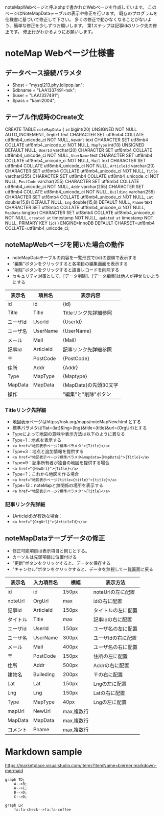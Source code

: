 ﻿
noteMapWebページと呼ぶphpで書かれたWebページを作成しています。
このページはNoteMapDataテーブルの表示や修正を行います。
既存のプログラムを仕様書に基づいて修正して下さい。
多くの修正で動かなくなることがないよう、簡単な修正を少しずつお願いします。
第1ステップは記事Idのリンク先の修正です。
修正行がわかるようにお願いします。

# noteMap Webページ仕様書

## データベース接続パラメタ
* $host = "mysql213.phy.lolipop.lan";
* $dbname = "LAA1337491-nsk";
* $user = "LAA1337491";
* $pass = "kami2004";

## テーブル作成時のCreate文
CREATE TABLE `noteMapData` (
  `id` bigint(20) UNSIGNED NOT NULL AUTO_INCREMENT,
  `OrgUrl` text CHARACTER SET utf8mb4 COLLATE utf8mb4_unicode_ci NOT NULL,
  `NewUrl` text CHARACTER SET utf8mb4 COLLATE utf8mb4_unicode_ci NOT NULL,
  `MapType` int(10) UNSIGNED DEFAULT NULL,
  `UserId` varchar(20) CHARACTER SET utf8mb4 COLLATE utf8mb4_unicode_ci NOT NULL,
  `UserName` text CHARACTER SET utf8mb4 COLLATE utf8mb4_unicode_ci NOT NULL,
  `Mail` text CHARACTER SET utf8mb4 COLLATE utf8mb4_unicode_ci NOT NULL,
  `ArticleId` varchar(20) CHARACTER SET utf8mb4 COLLATE utf8mb4_unicode_ci NOT NULL,
  `Title` varchar(255) CHARACTER SET utf8mb4 COLLATE utf8mb4_unicode_ci NOT NULL,
  `PostCode` varchar(255) CHARACTER SET utf8mb4 COLLATE utf8mb4_unicode_ci NOT NULL,
  `Addr` varchar(255) CHARACTER SET utf8mb4 COLLATE utf8mb4_unicode_ci NOT NULL,
  `Building` varchar(255) CHARACTER SET utf8mb4 COLLATE utf8mb4_unicode_ci NOT NULL,
  `Lat` double(15,8) DEFAULT NULL,
  `Lng` double(15,8) DEFAULT NULL,
  `Pname` text CHARACTER SET utf8mb4 COLLATE utf8mb4_unicode_ci NOT NULL,
  `MapData` longtext CHARACTER SET utf8mb4 COLLATE utf8mb4_unicode_ci NOT NULL,
  `created_at` timestamp NOT NULL,
  `updated_at` timestamp NOT NULL,
  PRIMARY KEY (`id`)
) ENGINE=InnoDB DEFAULT CHARSET=utf8mb4 COLLATE=utf8mb4_unicode_ci;

## noteMapWebページを開いた場合の動作
* noteMapDataテーブルの内容を一覧形式で{id}の逆順で表示する
* "編集"ボタンをクリックすると各項目の編集画面を表示する
* "削除"ボタンをクリックすると該当レコードを削除する
* セキュリティ対策として、[データ削除]、[データ編集]は他人が押せないようにする

| 表示名  |項目名  |		表示内容         |
|--------|--------|--------------------|
|id 		 |id		  |{id}                |
|Title   |Title   |Titleリンク先詳細参照 |
|ユーザId |UserId  |{UserId}           |
|ユーザ名 |UserName |{UserName}        |
|メール	  |Mail	   |{Mail}              |
|記事Id	 |ArticleId|記事リンク先詳細参照  |
|〒		   |PostCode |{PostCode}          |
|住所		 |Addr     |{Addr}              |
|Type		 |MapType	|{Maptype}            |
|MapData |MapData	|{MapData}の先頭30文字||
|操作    |        |"編集"と"削除"ボタン   |

### Titleリンク先詳細
* 地図表示ページはhttps://nsk.org/maps/noteMapNew.html とする
* 標準パラメタは?lat={lat}&lng={lng}&title={title}&url={OrgUrl}とする
* Typeによって地図の意味や表示方法は以下のように異なる
* Type=1：地点を表示する
*  ```<a href="地図表示ページ?標準パラメタ">{Title}</a> ```
* Type=3：地点と追加情報を提供する
*  ```<a href="地図表示ページ?標準パラメタ&mapdata={MapData}">{Title}</a>```
* Type=9：記事所有者が独自の地図を提供する場合
*  ```<a href="{NewUrl}">{Title}</a>```
* Type=?：これから地図を作る場合
*  ```<a href="地図表示ページ?title={title}">{title}</a> ```
* Type=13：noteMapと無関係の場所を表示する
*  ```<a href="地図表示ページ?標準パラメタ">{Title}</a>```

### 記事リンク先詳細
* {ArticleId}が有効な場合：
* ```<a href="{OrgUrl}">{ArticleId}</a> ```

## noteMapDataテーブデータの修正
*  修正可能項目は表示項目と同じとする。
*  カーソルは先頭項目に位置付ける
*  "更新"ボタンをクリックすると、データを保存する
*  "キャンセル"ボタンをクリックすると、データを無視して一覧画面に戻る

| 表示名 |入力項目名|		横幅    |表示方法 |
|--------|---------|-----------|-------|
|id 		 |id		   |150px      |noteUrlの左に配置|
|noteUrl |OrgUrl    |max        |idの右に配置|
|記事Id	  |ArticleId|150px     |タイトルの左に配置|
|タイトル |Title    |max       |記事Idの右に配置|
|ユーザId |UserId   |150px     |ユーザ名の左に配置|
|ユーザ名 |UserName |300px     |ユーザIdの右に配置|
|メール	  |Mail     |400px     |ユーザ名の右に配置|
|〒		    |PostCode |150px     |住所の左に配置|
|住所		  |Addr     |500px      |Addrの右に配置  |
|建物名	  |Buileding |200px      |〒の右に配置  |
|Lat     |Lat       |150px      |Lngの左に配置|
|Lng     |Lng       |150px      |Latの右に配置|
|Type		 |MapType	  |40px       |Lngの左に配置|
|mapUrl  |NewUrl    |max,複数行 |       |
|MapData |MapData	  |max,複数行 |       |
|コメント |Pname     |max,複数行 |       |

# Markdown sample
https://marketplace.visualstudio.com/items?itemName=bierner.markdown-mermaid
```mermaid
graph TD;
    A-->B;
    A-->C;
    B-->D;
    C-->D;
```
```mermaid
graph LR
    fa:fa-check-->fa:fa-coffee
```